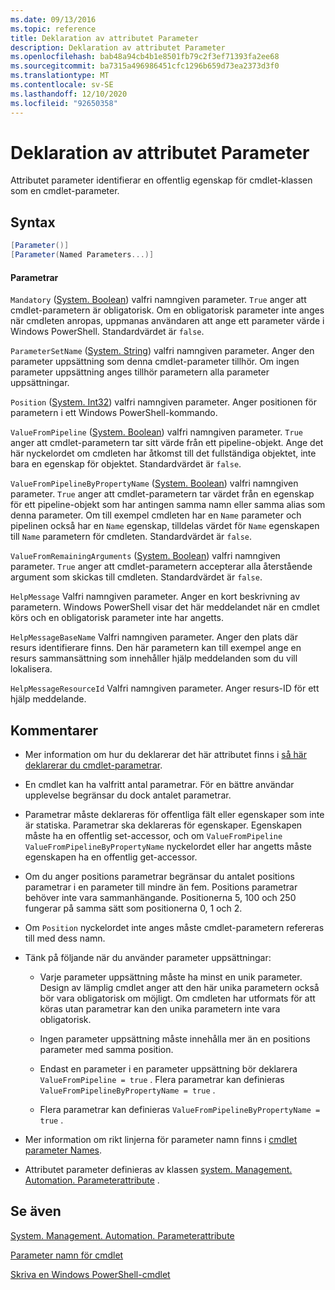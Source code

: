 ```yaml
---
ms.date: 09/13/2016
ms.topic: reference
title: Deklaration av attributet Parameter
description: Deklaration av attributet Parameter
ms.openlocfilehash: bab48a94cb4b1e8501fb79c2f3ef71393fa2ee68
ms.sourcegitcommit: ba7315a496986451cfc1296b659d73ea2373d3f0
ms.translationtype: MT
ms.contentlocale: sv-SE
ms.lasthandoff: 12/10/2020
ms.locfileid: "92650358"
---
```

# <a name="parameter-attribute-declaration"></a>Deklaration av attributet Parameter

Attributet parameter identifierar en offentlig egenskap för cmdlet-klassen som en cmdlet-parameter.

## <a name="syntax"></a>Syntax

```csharp
[Parameter()]
[Parameter(Named Parameters...)]
```

#### <a name="parameters"></a>Parametrar

`Mandatory` ([System. Boolean](/dotnet/api/System.Boolean)) valfri namngiven parameter. `True` anger att cmdlet-parametern är obligatorisk. Om en obligatorisk parameter inte anges när cmdleten anropas, uppmanas användaren att ange ett parameter värde i Windows PowerShell. Standardvärdet är `false`.

`ParameterSetName` ([System. String](/dotnet/api/System.String)) valfri namngiven parameter. Anger den parameter uppsättning som denna cmdlet-parameter tillhör. Om ingen parameter uppsättning anges tillhör parametern alla parameter uppsättningar.

`Position` ([System. Int32](/dotnet/api/System.Int32)) valfri namngiven parameter. Anger positionen för parametern i ett Windows PowerShell-kommando.

`ValueFromPipeline` ([System. Boolean](/dotnet/api/System.Boolean)) valfri namngiven parameter. `True` anger att cmdlet-parametern tar sitt värde från ett pipeline-objekt. Ange det här nyckelordet om cmdleten har åtkomst till det fullständiga objektet, inte bara en egenskap för objektet. Standardvärdet är `false`.

`ValueFromPipelineByPropertyName` ([System. Boolean](/dotnet/api/System.Boolean)) valfri namngiven parameter. `True` anger att cmdlet-parametern tar värdet från en egenskap för ett pipeline-objekt som har antingen samma namn eller samma alias som denna parameter. Om till exempel cmdleten har en `Name` parameter och pipelinen också har en `Name` egenskap, tilldelas värdet för `Name` egenskapen till `Name` parametern för cmdleten. Standardvärdet är `false`.

`ValueFromRemainingArguments` ([System. Boolean](/dotnet/api/System.Boolean)) valfri namngiven parameter. `True` anger att cmdlet-parametern accepterar alla återstående argument som skickas till cmdleten. Standardvärdet är `false`.

`HelpMessage` Valfri namngiven parameter. Anger en kort beskrivning av parametern. Windows PowerShell visar det här meddelandet när en cmdlet körs och en obligatorisk parameter inte har angetts.

`HelpMessageBaseName` Valfri namngiven parameter. Anger den plats där resurs identifierare finns. Den här parametern kan till exempel ange en resurs sammansättning som innehåller hjälp meddelanden som du vill lokalisera.

`HelpMessageResourceId` Valfri namngiven parameter. Anger resurs-ID för ett hjälp meddelande.

## <a name="remarks"></a>Kommentarer

- Mer information om hur du deklarerar det här attributet finns i [så här deklarerar du cmdlet-parametrar](./how-to-declare-cmdlet-parameters.md).

- En cmdlet kan ha valfritt antal parametrar. För en bättre användar upplevelse begränsar du dock antalet parametrar.

- Parametrar måste deklareras för offentliga fält eller egenskaper som inte är statiska. Parametrar ska deklareras för egenskaper. Egenskapen måste ha en offentlig set-accessor, och om `ValueFromPipeline` `ValueFromPipelineByPropertyName` nyckelordet eller har angetts måste egenskapen ha en offentlig get-accessor.

- Om du anger positions parametrar begränsar du antalet positions parametrar i en parameter till mindre än fem. Positions parametrar behöver inte vara sammanhängande. Positionerna 5, 100 och 250 fungerar på samma sätt som positionerna 0, 1 och 2.

- Om `Position` nyckelordet inte anges måste cmdlet-parametern refereras till med dess namn.

- Tänk på följande när du använder parameter uppsättningar:

  - Varje parameter uppsättning måste ha minst en unik parameter. Design av lämplig cmdlet anger att den här unika parametern också bör vara obligatorisk om möjligt. Om cmdleten har utformats för att köras utan parametrar kan den unika parametern inte vara obligatorisk.

  - Ingen parameter uppsättning måste innehålla mer än en positions parameter med samma position.

  - Endast en parameter i en parameter uppsättning bör deklarera `ValueFromPipeline = true` . Flera parametrar kan definieras `ValueFromPipelineByPropertyName = true` .

  - Flera parametrar kan definieras `ValueFromPipelineByPropertyName = true` .

- Mer information om rikt linjerna för parameter namn finns i [cmdlet parameter Names](standard-cmdlet-parameter-names-and-types.md).

- Attributet parameter definieras av klassen [system. Management. Automation. Parameterattribute](/dotnet/api/System.Management.Automation.ParameterAttribute) .

## <a name="see-also"></a>Se även

[System. Management. Automation. Parameterattribute](/dotnet/api/System.Management.Automation.ParameterAttribute)

[Parameter namn för cmdlet](standard-cmdlet-parameter-names-and-types.md)

[Skriva en Windows PowerShell-cmdlet](./writing-a-windows-powershell-cmdlet.md)
